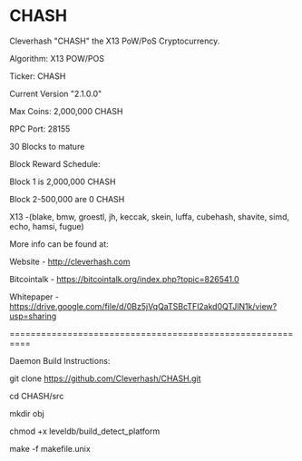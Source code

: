 CHASH
====

Cleverhash "CHASH" the X13 PoW/PoS Cryptocurrency.

Algorithm: X13 POW/POS

Ticker: CHASH

Current Version "2.1.0.0"

Max Coins: 2,000,000 CHASH

RPC Port: 28155

30 Blocks to mature

Block Reward Schedule:

Block 1 is 2,000,000  CHASH

Block 2-500,000 are 0 CHASH

X13 -(blake, bmw, groestl, jh, keccak, skein, luffa, cubehash, shavite, simd, echo, hamsi, fugue)

More info can be found at:

Website - http://cleverhash.com

Bitcointalk - https://bitcointalk.org/index.php?topic=826541.0

Whitepaper - https://drive.google.com/file/d/0Bz5jVqQaTSBcTFl2akd0QTJlN1k/view?usp=sharing


==========================================================

Daemon Build Instructions:

git clone https://github.com/Cleverhash/CHASH.git

cd CHASH/src

mkdir obj

chmod +x leveldb/build_detect_platform

make -f makefile.unix
